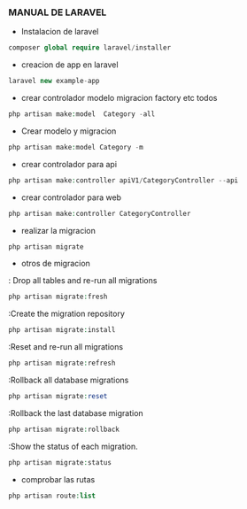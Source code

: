 ### MANUAL DE LARAVEL ###

- Instalacion de laravel
```php
composer global require laravel/installer
``` 

- creacion de app en laravel
```php
laravel new example-app
```

- crear controlador modelo migracion factory etc todos
```php
php artisan make:model  Category -all
```

- Crear modelo y migracion
```php
php artisan make:model Category -m
```

- crear controlador para api
```php
php artisan make:controller apiV1/CategoryController --api
```

- crear controlador para web
```php
php artisan make:controller CategoryController
```

- realizar la migracion 
```php
php artisan migrate
```

- otros de migracion 

: Drop all tables and re-run all migrations 
```php
php artisan migrate:fresh
```

:Create the migration repository
```php
php artisan migrate:install
```

:Reset and re-run all migrations
```php
php artisan migrate:refresh
```

:Rollback all database migrations
```php
php artisan migrate:reset
```

:Rollback the last database migration
```php
php artisan migrate:rollback
```

:Show the status of each migration.
```php
php artisan migrate:status
```      
        
- comprobar las rutas         
```php
php artisan route:list
``` 













              
         
